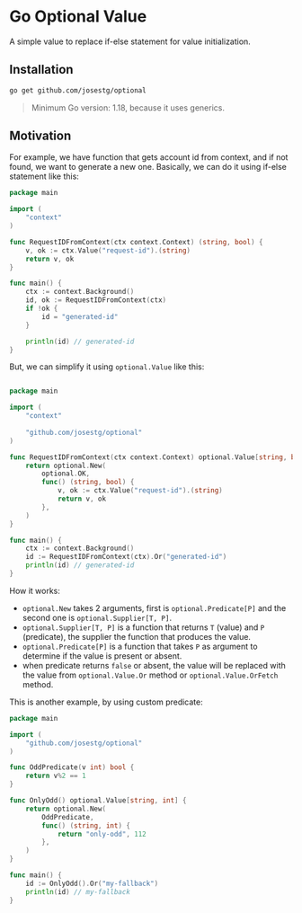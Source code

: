 # Go Optional Value

A simple value to replace if-else statement for value initialization.

## Installation

```bash
go get github.com/josestg/optional
```

> Minimum Go version: 1.18, because it uses generics.

## Motivation

For example, we have function that gets account id from context, and if not found, we want to generate a new one.
Basically, we can do it using if-else statement like this:

```go
package main

import (
	"context"
)

func RequestIDFromContext(ctx context.Context) (string, bool) {
	v, ok := ctx.Value("request-id").(string)
	return v, ok
}

func main() {
	ctx := context.Background()
	id, ok := RequestIDFromContext(ctx)
	if !ok {
		id = "generated-id"
	}

	println(id) // generated-id
}

```

But, we can simplify it using `optional.Value` like this:

```go

package main

import (
	"context"
	
	"github.com/josestg/optional"
)

func RequestIDFromContext(ctx context.Context) optional.Value[string, bool] {
	return optional.New(
		optional.OK,
		func() (string, bool) {
			v, ok := ctx.Value("request-id").(string)
			return v, ok
		},
	)
}

func main() {
	ctx := context.Background()
	id := RequestIDFromContext(ctx).Or("generated-id")
	println(id) // generated-id
}
```

How it works:

- `optional.New` takes 2 arguments, first is `optional.Predicate[P]` and the second one is `optional.Supplier[T, P]`.
- `optional.Supplier[T, P]` is a function that returns `T` (value) and `P` (predicate), the supplier the function that produces the value.
- `optional.Predicate[P]` is a function that takes `P` as argument to determine if the value is present or absent.
-  when predicate returns `false` or absent, the value will be replaced with the value from `optional.Value.Or` method or `optional.Value.OrFetch` method.


This is another example, by using custom predicate:

```go
package main

import (
	"github.com/josestg/optional"
)

func OddPredicate(v int) bool {
	return v%2 == 1
}

func OnlyOdd() optional.Value[string, int] {
	return optional.New(
		OddPredicate,
		func() (string, int) {
			return "only-odd", 112
		},
	)
}

func main() {
	id := OnlyOdd().Or("my-fallback")
	println(id) // my-fallback
}
```